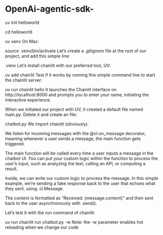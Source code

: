 ﻿# OpenAi-agentic-sdk-
uv init helloworld

cd helloworld

uv venv
On Mac:

source .venv/bin/activate
Let’s create a .gitignore file at the root of our project, and add this simple line:

.venv
Let’s install chainlit with our preferred tool, UV:

uv add chainlit
Test if it works by running this simple command line to start the chainlit server:

uv run chainlit hello
It launches the Chainlit interface on http://localhost:8000 and prompts you to enter your name, initiating the interactive experience.

When we initiated our project with UV, it created a default file named main.py. Delete it and create an file:

chatbot.py
We import chainlit (obviously).

We listen for incoming messages with the @cl.on_message decorator, meaning whenever a user sends a message, the main function gets triggered.

The main function will be called every time a user inputs a message in the chatbot UI. You can put your custom logic within the function to process the user’s input, such as analyzing the text, calling an API, or computing a result.

Inside, we can write our custom logic to process the message. In this simple example, we’re sending a fake response back to the user that echoes what they sent, using. cl.Message.

The content is formatted as “Received: {message.content}” and then sent back to the user asynchronously with .send().

Let’s test it with the run command of chainlit:

uv run chainlit run chatbot.py -w
Note: the -w parameter enables hot reloading when we change our code

